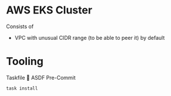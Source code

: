 # AWS EKS Cluster

Consists of

- VPC with unusual CIDR range (to be able to peer it) by default


# Tooling

Taskfile :muscle:
ASDF
Pre-Commit

```
task install
```
